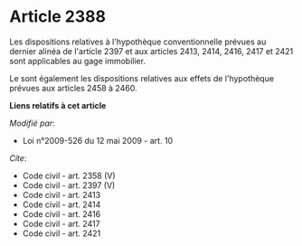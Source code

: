 # Article 2388

Les dispositions relatives à l'hypothèque conventionnelle prévues au dernier alinéa de l'article 2397 et aux articles 2413,
2414, 2416, 2417 et 2421 sont applicables au gage immobilier. 

Le sont également les dispositions relatives aux effets de l'hypothèque prévues aux articles 2458 à 2460.

**Liens relatifs à cet article**

_Modifié par_:

  - Loi n°2009-526 du 12 mai 2009 - art. 10

_Cite_:

  - Code civil - art. 2358 (V)
  - Code civil - art. 2397 (V)
  - Code civil - art. 2413
  - Code civil - art. 2414
  - Code civil - art. 2416
  - Code civil - art. 2417
  - Code civil - art. 2421
